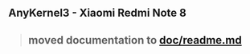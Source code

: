 ## AnyKernel3 - Xiaomi Redmi Note 8

> ## moved documentation to [doc/readme.md](https://github.com/whyakari/AnyKernel3/blob/master/doc/readme.md)
